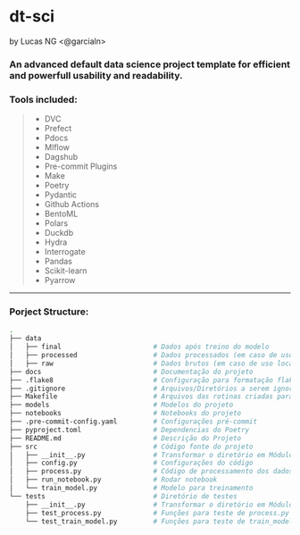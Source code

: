 # dt-sci
by Lucas NG <@garcialn>

### An advanced default data science project template for efficient and powerfull usability and readability.  

### Tools included:
> - DVC
> - Prefect
> - Pdocs
> - Mlflow
> - Dagshub
> - Pre-commit Plugins
> - Make
> - Poetry
> - Pydantic
> - Github Actions
> - BentoML
> - Polars
> - Duckdb
> - Hydra
> - Interrogate
> - Pandas
> - Scikit-learn
> - Pyarrow
---

### Porject Structure:
```bash
.
├── data            
│   ├── final                       # Dados após treino do modelo
│   ├── processed                   # Dados processados (em caso de uso local)
│   ├── raw                         # Dados brutos (em caso de uso local)
├── docs                            # Documentação do projeto
├── .flake8                         # Configuração para formatação flake8
├── .gitignore                      # Arquivos/Diretórios a serem ignorados pelo git
├── Makefile                        # Arquivos das rotinas criadas para usar no terminal
├── models                          # Modelos do projeto
├── notebooks                       # Notebooks do projeto
├── .pre-commit-config.yaml         # Configurações pré-commit
├── pyproject.toml                  # Dependencias do Poetry
├── README.md                       # Descrição do Projeto
├── src                             # Código fonte do projeto
│   ├── __init__.py                 # Transformar o diretório em Módulo Python
│   ├── config.py                   # Configurações do código
│   ├── process.py                  # Código de processamento dos dados para treinamento do(s) modelo(s)
│   ├── run_notebook.py             # Rodar notebook
│   └── train_model.py              # Modelo para treinamento
└── tests                           # Diretório de testes
    ├── __init__.py                 # Transformar o diretório em Módulo Python
    ├── test_process.py             # Funções para teste de process.py
    └── test_train_model.py         # Funções para teste de train_model.py
```

